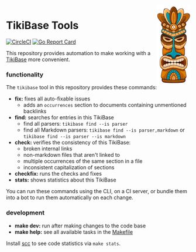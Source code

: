 <img src="tikibase.jpg" width="92" height="216" align="right">

# TikiBase Tools

[![CircleCI](https://circleci.com/gh/kevgo/tikibase.svg?style=shield)](https://circleci.com/gh/kevgo/tikibase)
[![Go Report Card](https://goreportcard.com/badge/github.com/kevgo/tikibase)](https://goreportcard.com/report/github.com/kevgo/tikibase)

This repository provides automation to make working with a
[TikiBase](documentation/tikibase.md) more convenient.

### functionality

The `tikibase` tool in this repository provides these commands:

- **fix:** fixes all auto-fixable issues
  - adds an `occurrences` section to documents containing unmentioned backlinks
- **find:** searches for entries in this TikiBase
  - find all parsers: `tikibase find --is parser`
  - find all Markdown parsers: `tikibase find --is parser,markdown` or
    `tikibase find --is parser --is markdown`
- **check:** verifies the consistency of this TikiBase:
  - broken internal links
  - non-markdown files that aren't linked to
  - multiple occurrences of the same section in a file
  - inconsistent capitalization of sections
- **checkfix:** runs the checks and fixes
- **stats:** shows statistics about this TikiBase

You can run these commands using the CLI, on a CI server, or bundle them into a
bot to run them automatically on each change.

### development

- **make dev:** run after making changes to the code base
- **make help:** see all available tasks in the [Makefile](Makefile)

Install [scc](https://github.com/boyter/scc) to see code statistics via
`make stats`.
